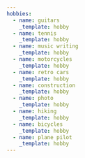 ```yaml
---
hobbies:
  - name: guitars
    _template: hobby
  - name: tennis
    _template: hobby
  - name: music writing
    _template: hobby
  - name: motorcycles
    _template: hobby
  - name: retro cars
    _template: hobby
  - name: construction
    _template: hobby
  - name: photo
    _template: hobby
  - name: hiking
    _template: hobby
  - name: bicycles
    _template: hobby
  - name: plane pilot
    _template: hobby
---
```


